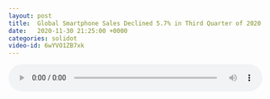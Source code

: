 ```yaml
---
layout: post
title:  Global Smartphone Sales Declined 5.7% in Third Quarter of 2020
date:   2020-11-30 21:25:00 +0000
categories: solidot
video-id: 6wYVO1ZB7xk
---
```


<audio src="/assets/55c009e3d5a812269420e5087cfb870f.mp3" style="width: 100%;" controls></audio>

